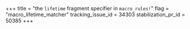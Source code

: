 +++
title = "the `lifetime` fragment specifier in `macro_rules!`"
flag = "macro_lifetime_matcher"
tracking_issue_id = 34303
stabilization_pr_id = 50385
+++
